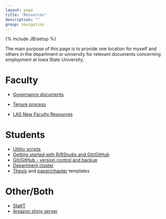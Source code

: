 ```yaml
---
layout: page
title: "Resources"
description: ""
group: navigation
---
```

{% include JB/setup %}

The main purpose of this page is to provide one location for myself and others in the department or university for relevant documents concerning employment at Iowa State University.

# Faculty

- [Governance documents](governance.html)
- [Tenure process](tenure.html)

- [LAS New Faculty Resources](https://www.las.iastate.edu/faculty-staff/new-faculty-resources/)

# Students

- [Utility scripts](utility.html)
- [Getting started with R/RStudio and Git/GitHub](2017/08/31/getting-started-with-R-and-Git-GitHub.html)
- [Git/GitHub - version control and backup](git.html)
- [Department cluster](smaster.html)
- [Thesis](https://github.com/jarad/thesisTemplate) and [paper/chapter](https://github.com/jarad/chapter1Template) templates

# Other/Both

- [StatIT](statit.html)
- [Amazon shiny server](amazon.html)
